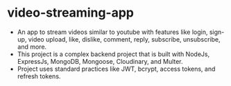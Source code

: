 # video-streaming-app
- An app to stream videos similar to youtube with features like login, sign-up, video upload, like, dislike, comment, reply, subscribe, unsubscribe, and more. 
- This project is a complex backend project that is built with NodeJs, ExpressJs, MongoDB, Mongoose, Cloudinary, and Multer.
- Project uses standard practices like JWT, bcrypt, access tokens, and refresh tokens.